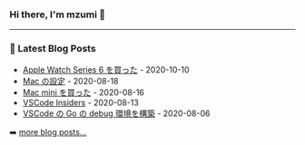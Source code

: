 ### Hi there, I'm mzumi 👋

---

### 📔 Latest Blog Posts
<!-- blog starts -->
* [Apple Watch Series 6 を買った](https://blog.mzumi.com/post/2020/09/10/apple_watch_series6/) - 2020-10-10
* [Mac の設定](https://blog.mzumi.com/post/2020/08/18/settings_for_mac/) - 2020-08-18
* [Mac mini を買った](https://blog.mzumi.com/post/2020/08/16/mac_mini/) - 2020-08-16
* [VSCode Insiders](https://blog.mzumi.com/post/2020/08/12/vscode_insiders/) - 2020-08-13
* [VSCode の Go の debug 環境を構築](https://blog.mzumi.com/post/2020/08/06/go_debugger/) - 2020-08-06
<!-- blog ends -->
➡️ [more blog posts...](https://blog.mzumi.com/)

